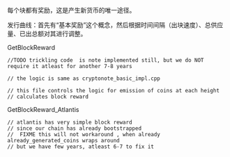 每个块都有奖励，这是产生新货币的唯一途径。

发行曲线：首先有“基本奖励”这个概念，然后根据时间间隔（出块速度）、总供应量、已出总额对其进行调整。

GetBlockReward

```
//TODO trickling code  is note implemented still, but we do NOT require it atleast for another 7-8 years

// the logic is same as cryptonote_basic_impl.cpp

// this file controls the logic for emission of coins at each height
// calculates block reward
```

GetBlockReward\_Atlantis

```
// atlantis has very simple block reward
// since our chain has already bootstrapped
//  FIXME this will not workaround , when already already_generated_coins wraps around
// but we have few years, atleast 6-7 to fix it
```



